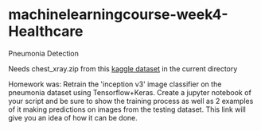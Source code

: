 # machinelearningcourse-week4-Healthcare
Pneumonia Detection

Needs chest_xray.zip from this [kaggle dataset](https://www.kaggle.com/paultimothymooney/chest-xray-pneumonia) in the current directory

Homework was:
Retrain the 'inception v3' image classifier on the pneumonia dataset using Tensorflow+Keras. Create a jupyter notebook of your script and be sure to show the training process as well as 2 examples of it making predictions on images from the testing dataset. This link will give you an idea of how it can be done. 
